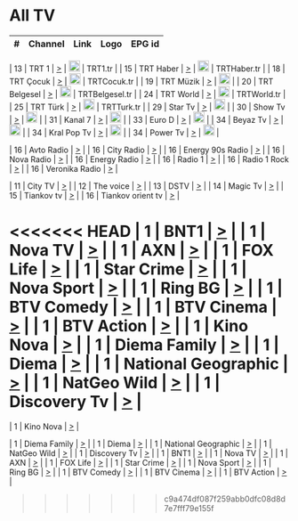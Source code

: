 <h1>All TV</h1>

| #   | Channel        | Link  | Logo | EPG id |
|:---:|:--------------:|:-----:|:----:|:------:|

| 13  | TRT 1            | [>](https://tv-trt1.medya.trt.com.tr/master.m3u8) | <img height="20" src="https://i.imgur.com/j786OLG.png"/> | TRT1.tr |
| 15  | TRT Haber        | [>](https://tv-trthaber.medya.trt.com.tr/master.m3u8) | <img height="20" src="https://i.imgur.com/OVfo8Ab.png"/> | TRTHaber.tr |
| 18  | TRT Çocuk        | [>](https://tv-trtcocuk.medya.trt.com.tr/master.m3u8) | <img height="20" src="https://i.imgur.com/QLFmD6d.png"/> | TRTCocuk.tr |
| 19  | TRT Müzik        | [>](https://tv-trtmuzik.medya.trt.com.tr/master.m3u8) | <img height="20" src="https://i.imgur.com/fIVFCEd.png"/> |
| 20  | TRT Belgesel     | [>](https://tv-trtbelgesel.medya.trt.com.tr/master.m3u8) | <img height="20" src="https://i.imgur.com/MGO87pe.png"/> | TRTBelgesel.tr |
| 24  | TRT World        | [>](https://tv-trtworld.medya.trt.com.tr/master.m3u8) | <img height="20" src="https://i.imgur.com/JEA2xpv.png"/> | TRTWorld.tr |
| 25  | TRT Türk         | [>](https://tv-trtturk.medya.trt.com.tr/master.m3u8) | <img height="20" src="https://i.imgur.com/OSTOQNw.png"/> | TRTTurk.tr |
| 29  | Star Tv   | [>](https://dogus-live.daioncdn.net/startv/startv_360p.m3u8) | <img height="20" src="https://i.imgur.com/IebUZx1.png"/> |
| 30  | Show Tv     | [>](https://ciner-live.daioncdn.net/showtv/showtv.m3u8) | <img height="20" src="https://i.imgur.com/IebUZx1.png"/> |
| 31  | Kanal 7     | [>](https://kanal7-live.daioncdn.net/kanal7/kanal7.m3u8) | <img height="20" src="https://i.imgur.com/IebUZx1.png"/> |
| 33  | Euro D    | [>](https://www.youtube.com/user/KanalD/live) | <img height="20" src="https://i.imgur.com/IebUZx1.png"/> |
| 34  | Beyaz Tv     | [>](https://beyaztv-live.daioncdn.net/beyaztv/beyaztv.m3u8) | <img height="20" src="https://i.imgur.com/IebUZx1.png"/> |
| 34  | Kral Pop Tv     | [>](https://www.youtube.com/watch?v=GuFTuKoXepw) | <img height="20" src="https://i.imgur.com/IebUZx1.png"/> |
| 34  | Power Tv     | [>](https://livetv.powerapp.com.tr/powerTV/powerhd.smil/chunklist.m3u8) | <img height="20" src="https://i.imgur.com/IebUZx1.png"/> |

| 16  | Avto Radio | [>](http://stream.metacast.eu/avtoradio.mp3.m3u) |
| 16  | City Radio | [>](http://stream.metacast.eu/city.aac.m3u) |
| 16  | Energy 90s Radio | [>](http://stream.metacast.eu/energy-90s.m3u) |
| 16  | Nova Radio | [>](http://stream.metacast.eu/nova.aac.m3u) |
| 16  | Energy Radio | [>](http://stream.metacast.eu/nrj.aac.m3u) |
| 16  | Radio 1 | [>](http://stream.metacast.eu/radio1.aac.m3u) |
| 16  | Radio 1 Rock | [>](http://stream.metacast.eu/radio1rock.aac.m3u) |
| 16  | Veronika Radio | [>](http://stream.metacast.eu/veronika.aac.m3u) |

| 11  | City TV | [>](https://tv.city.bg/play/tshls/citytv/index.m3u8) |
| 12  | The voice | [>](https://bss1.neterra.tv/thevoice/thevoice.m3u8) |
| 13  | DSTV | [>](http://46.249.95.140:8081/hls/data.m3u8) |
| 14  | Magic Tv | [>](https://bss1.neterra.tv/magictv/magictv.m3u8) |
| 15  | Tiankov tv | [>](https://streamer103.neterra.tv/tiankov-folk/live.m3u8) |
| 16  | Tiankov orient tv | [>](https://streamer103.neterra.tv/tiankov-orient/live.m3u8) |

<<<<<<< HEAD
| 1 | BNT1 | [>](https://ymkaya.xyz:33403/tv/bnt1/playlist.m3u8?wmsAuthSign=c2VydmVyX3RpbWU9NC8xOC8yMDI1IDY6NDM6NTUgUE0maGFzaF92YWx1ZT1qdE9CaytjU1ZJd1FtUWNsSWFDWTdnPT0mdmFsaWRtaW51dGVzPTYw) |
| 1 | Nova TV | [>](https://ymkaya.xyz:33403/tv/novatv/playlist.m3u8?wmsAuthSign=c2VydmVyX3RpbWU9NC8xOC8yMDI1IDY6NDQ6MDUgUE0maGFzaF92YWx1ZT1jWk5waUVRa3hSTEU3aU1MeWpaUnl3PT0mdmFsaWRtaW51dGVzPTYw) |
| 1 | AXN | [>](https://ymkaya.xyz:33403/tv/axn/playlist.m3u8?wmsAuthSign=c2VydmVyX3RpbWU9NC8xOC8yMDI1IDY6NDQ6MTQgUE0maGFzaF92YWx1ZT1RaFJSODVPdFRJVHlXNTd6b3pCME1BPT0mdmFsaWRtaW51dGVzPTYw) |
| 1 | FOX Life | [>](https://ymkaya.xyz:33403/tv/foxlife/playlist.m3u8?wmsAuthSign=c2VydmVyX3RpbWU9NC8xOC8yMDI1IDY6NDQ6MjQgUE0maGFzaF92YWx1ZT1Xang5d1JXV3pvanZNU1ZDSHhZOU93PT0mdmFsaWRtaW51dGVzPTYw) |
| 1 | Star Crime | [>](https://ymkaya.xyz:33403/tv/foxcrime/playlist.m3u8?wmsAuthSign=c2VydmVyX3RpbWU9NC8xOC8yMDI1IDY6NDQ6MzMgUE0maGFzaF92YWx1ZT1TZW5LaERPZkFkNjA0Nlp3dlJRalZRPT0mdmFsaWRtaW51dGVzPTYw) |
| 1 | Nova Sport | [>](https://ymkaya.xyz:33403/tv/novasport/playlist.m3u8?wmsAuthSign=c2VydmVyX3RpbWU9NC8xOC8yMDI1IDY6NDQ6NDMgUE0maGFzaF92YWx1ZT0wQUtmb3VaQWpMSG1ObUxZNmJ1dHFRPT0mdmFsaWRtaW51dGVzPTYw) |
| 1 | Ring BG | [>](https://ymkaya.xyz:33403/tv/ringbg/playlist.m3u8?wmsAuthSign=c2VydmVyX3RpbWU9NC8xOC8yMDI1IDY6NDQ6NTIgUE0maGFzaF92YWx1ZT1zTVhGTmpNeVQ5eXdFK0tlUFN4UEV3PT0mdmFsaWRtaW51dGVzPTYw) |
| 1 | BTV Comedy | [>](https://ymkaya.xyz:33403/tv/btvcomedy/playlist.m3u8?wmsAuthSign=c2VydmVyX3RpbWU9NC8xOC8yMDI1IDY6NDU6MDIgUE0maGFzaF92YWx1ZT1QMTZJQnVnUm1Xa2V3STBMZytaODNBPT0mdmFsaWRtaW51dGVzPTYw) |
| 1 | BTV Cinema | [>](https://ymkaya.xyz:33403/tv/btvcinema/playlist.m3u8?wmsAuthSign=c2VydmVyX3RpbWU9NC8xOC8yMDI1IDY6NDU6MTEgUE0maGFzaF92YWx1ZT1CNFh0VWlkZGZ6ZWM4U0lOSFZPTTN3PT0mdmFsaWRtaW51dGVzPTYw) |
| 1 | BTV Action | [>](https://ymkaya.xyz:33403/tv/btvaction/playlist.m3u8?wmsAuthSign=c2VydmVyX3RpbWU9NC8xOC8yMDI1IDY6NDU6MjEgUE0maGFzaF92YWx1ZT1BWTNEdVUyVzZZaFUrN3dnWGI1N1JnPT0mdmFsaWRtaW51dGVzPTYw) |
| 1 | Kino Nova | [>](https://ymkaya.xyz:33403/tv/kinonova/playlist.m3u8?wmsAuthSign=c2VydmVyX3RpbWU9NC8xOC8yMDI1IDY6NDU6MzEgUE0maGFzaF92YWx1ZT0zb1VLTUUwd2ZCWTlOYmFpd2oySWlnPT0mdmFsaWRtaW51dGVzPTYw) |
| 1 | Diema Family | [>](https://ymkaya.xyz:33403/tv/diemafamily/playlist.m3u8?wmsAuthSign=c2VydmVyX3RpbWU9NC8xOC8yMDI1IDY6NDU6NDAgUE0maGFzaF92YWx1ZT1pUUd2WGZJc3pHSmNseWJNQmtUL0tBPT0mdmFsaWRtaW51dGVzPTYw) |
| 1 | Diema | [>](https://ymkaya.xyz:33403/tv/diema/playlist.m3u8?wmsAuthSign=c2VydmVyX3RpbWU9NC8xOC8yMDI1IDY6NDU6NDkgUE0maGFzaF92YWx1ZT1kdTRCK2dsSUVabmxsT1NMUUhJNEtBPT0mdmFsaWRtaW51dGVzPTYw) |
| 1 | National Geographic | [>](https://ymkaya.xyz:33403/tv/natgeo/playlist.m3u8?wmsAuthSign=c2VydmVyX3RpbWU9NC8xOC8yMDI1IDY6NDU6NTkgUE0maGFzaF92YWx1ZT02VXpxQ3p6c0NRV25JWmErbWIzc2Z3PT0mdmFsaWRtaW51dGVzPTYw) |
| 1 | NatGeo Wild | [>](https://ymkaya.xyz:33403/tv/natgeowild/playlist.m3u8?wmsAuthSign=c2VydmVyX3RpbWU9NC8xOC8yMDI1IDY6NDY6MDggUE0maGFzaF92YWx1ZT0rUDB2QjdFeG5CY1NBaUdJdFlydG13PT0mdmFsaWRtaW51dGVzPTYw) |
| 1 | Discovery Tv | [>](https://ymkaya.xyz:33403/tv/discovery/playlist.m3u8?wmsAuthSign=c2VydmVyX3RpbWU9NC8xOC8yMDI1IDY6NDY6MTggUE0maGFzaF92YWx1ZT1QelpiWjcxcjEwM0dNK205YkxyT0dnPT0mdmFsaWRtaW51dGVzPTYw) |
=======


| 1 | Kino Nova | [>](https://ymkaya.xyz:11336/tv/kinonova/playlist.m3u8?wmsAuthSign=c2VydmVyX3RpbWU9MS8yLzIwMjUgNDo0MDoyMCBBTSZoYXNoX3ZhbHVlPWlFS1FrWEtMMVRFM3l5YklUWUJQUHc9PSZ2YWxpZG1pbnV0ZXM9NjA=) |

| 1 | Diema Family | [>](https://ymkaya.xyz:11336/tv/diemafamily/playlist.m3u8?wmsAuthSign=c2VydmVyX3RpbWU9MS8yLzIwMjUgNDo0MDozMCBBTSZoYXNoX3ZhbHVlPUVUaTVKTldvZTF5WVVCM0YwL21kaXc9PSZ2YWxpZG1pbnV0ZXM9NjA=) |
| 1 | Diema | [>](https://ymkaya.xyz:11336/tv/diema/playlist.m3u8?wmsAuthSign=c2VydmVyX3RpbWU9MS8yLzIwMjUgNDo0MDo0MCBBTSZoYXNoX3ZhbHVlPVlYMWVJT2NuUjNpUTBsaytEUFFOS2c9PSZ2YWxpZG1pbnV0ZXM9NjA=) |
| 1 | National Geographic | [>](https://ymkaya.xyz:11336/tv/natgeo/playlist.m3u8?wmsAuthSign=c2VydmVyX3RpbWU9MS8yLzIwMjUgNDo0MTo0MSBBTSZoYXNoX3ZhbHVlPTJQTlVmcG5nYWx0M013eUhGRGxnd0E9PSZ2YWxpZG1pbnV0ZXM9NjA=) |
| 1 | NatGeo Wild | [>](https://ymkaya.xyz:11336/tv/natgeowild/playlist.m3u8?wmsAuthSign=c2VydmVyX3RpbWU9MS8yLzIwMjUgNDo0MTo1MSBBTSZoYXNoX3ZhbHVlPVl1OXZaTTliN0hGWEN3eDBYd1duNkE9PSZ2YWxpZG1pbnV0ZXM9NjA=) |
| 1 | Discovery Tv | [>](https://ymkaya.xyz:11336/tv/discovery/playlist.m3u8?wmsAuthSign=c2VydmVyX3RpbWU9MS8yLzIwMjUgNDo0MjowMSBBTSZoYXNoX3ZhbHVlPWtBQmdLNlY2RmQwWElzMVYzSDJyVkE9PSZ2YWxpZG1pbnV0ZXM9NjA=) |
| 1 | BNT1 | [>](https://ymkaya.xyz:11336/tv/bnt1/playlist.m3u8?wmsAuthSign=c2VydmVyX3RpbWU9MS8yLzIwMjUgNDozODozOCBBTSZoYXNoX3ZhbHVlPVVrMVlRQXpJWlhYeUh6ZFVpSC9NMUE9PSZ2YWxpZG1pbnV0ZXM9NjA=) |
| 1 | Nova TV | [>](https://ymkaya.xyz:11336/tv/novatv/playlist.m3u8?wmsAuthSign=c2VydmVyX3RpbWU9MS8yLzIwMjUgNDozODo0OCBBTSZoYXNoX3ZhbHVlPUVxQjh1a0ZzYkVGZU8zZDFGTzdreVE9PSZ2YWxpZG1pbnV0ZXM9NjA=) |
| 1 | AXN | [>](https://ymkaya.xyz:11336/tv/axn/playlist.m3u8?wmsAuthSign=c2VydmVyX3RpbWU9MS8yLzIwMjUgNDozODo1OCBBTSZoYXNoX3ZhbHVlPUpkWStGY1hkNXhaOVpPZ0thQ0FZL3c9PSZ2YWxpZG1pbnV0ZXM9NjA=) |
| 1 | FOX Life | [>](https://ymkaya.xyz:11336/tv/foxlife/playlist.m3u8?wmsAuthSign=c2VydmVyX3RpbWU9MS8yLzIwMjUgNDozOToxMCBBTSZoYXNoX3ZhbHVlPWt1ZDc1T3AzYlZDTjJnSy9TU0xJZlE9PSZ2YWxpZG1pbnV0ZXM9NjA=) |
| 1 | Star Crime | [>](https://ymkaya.xyz:11336/tv/foxcrime/playlist.m3u8?wmsAuthSign=c2VydmVyX3RpbWU9MS8yLzIwMjUgNDozOToyMCBBTSZoYXNoX3ZhbHVlPXIwVU45Nm9FR1l2enNkTG9TanBxbmc9PSZ2YWxpZG1pbnV0ZXM9NjA=) |
| 1 | Nova Sport | [>](https://ymkaya.xyz:11336/tv/novasport/playlist.m3u8?wmsAuthSign=c2VydmVyX3RpbWU9MS8yLzIwMjUgNDozOTozMCBBTSZoYXNoX3ZhbHVlPXlSZ0UxazVaM0xhSmc0NmR4T0c1T2c9PSZ2YWxpZG1pbnV0ZXM9NjA=) |
| 1 | Ring BG | [>](https://ymkaya.xyz:11336/tv/ringbg/playlist.m3u8?wmsAuthSign=c2VydmVyX3RpbWU9MS8yLzIwMjUgNDozOTo0MCBBTSZoYXNoX3ZhbHVlPTR4aUlFNHVUYWN4enY1WkVuOFZma2c9PSZ2YWxpZG1pbnV0ZXM9NjA=) |
| 1 | BTV Comedy | [>](https://ymkaya.xyz:11336/tv/btvcomedy/playlist.m3u8?wmsAuthSign=c2VydmVyX3RpbWU9MS8yLzIwMjUgNDozOTo1MCBBTSZoYXNoX3ZhbHVlPUtrMTJ2RHNTTUU1RFp1ZkVOdXFSK3c9PSZ2YWxpZG1pbnV0ZXM9NjA=) |
| 1 | BTV Cinema | [>](https://ymkaya.xyz:11336/tv/btvcinema/playlist.m3u8?wmsAuthSign=c2VydmVyX3RpbWU9MS8yLzIwMjUgNDozOTo1OSBBTSZoYXNoX3ZhbHVlPTZWcU9FZW56cG1NM1lrYy8xNE5NeHc9PSZ2YWxpZG1pbnV0ZXM9NjA=) |
| 1 | BTV Action | [>](https://ymkaya.xyz:11336/tv/btvaction/playlist.m3u8?wmsAuthSign=c2VydmVyX3RpbWU9MS8yLzIwMjUgNDo0MDoxMCBBTSZoYXNoX3ZhbHVlPUlDd0ErRkZVWThyMVZwR3c2REdGZ3c9PSZ2YWxpZG1pbnV0ZXM9NjA=) |
>>>>>>> c9a474df087f259abb0dfc08d8d7e7fff79e155f
